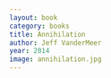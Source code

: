 ```yaml
---
layout: book
category: books
title: Annihilation
author: Jeff VanderMeer
year: 2014
image: annihilation.jpg
---
```


